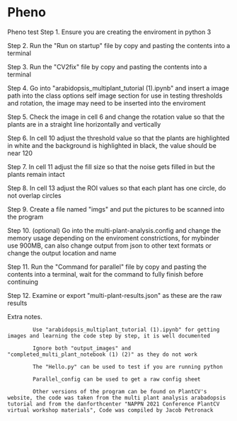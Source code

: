 # Pheno
Pheno test
Step 1. Ensure you are creating the enviroment in python 3

Step 2. Run the "Run on startup" file by copy and pasting the contents             into a terminal

Step 3. Run the "CV2fix" file by copy and pasting the contents into a               terminal

Step 4. Go into "arabidopsis_multiplant_tutorial (1).ipynb" and insert a           image path into the class options self image section for use in             testing thresholds and rotation, the image may need to be inserted         into the enviroment

Step 5. Check the image in cell 6 and change the rotation value so that the         plants are in a straight line horizontally and vertically

Step 6. In cell 10 adjust the threshold value so that the plants are               highlighted in white and the background is highlighted in black,           the value should be near 120

Step 7. In cell 11 adjust the fill size so that the noise gets filled in           but the plants remain intact

Step 8. In cell 13 adjust the ROI values so that each plant has one circle,         do not overlap circles

Step 9. Create a file named "imgs" and put the pictures to be scanned               into the program

Step 10. (optional) Go into the multi-plant-analysis.config and change the           memory usage depending on the enviroment constrictions, for                 mybinder use 900MB, can also change output from json to other               text formats or change the output location and name

Step 11. Run the "Command for parallel" file by copy and pasting the                 contents into a terminal, wait for the command to fully finish             before continuing

Step 12. Examine or export "multi-plant-results.json" as these are the raw           results

Extra notes. 

            Use "arabidopsis_multiplant_tutorial (1).ipynb" for getting images and learning the code step by step, it is well documented

            Ignore both "output_images" and "completed_multi_plant_notebook (1) (2)" as they do not work
            
            The "Hello.py" can be used to test if you are running python
            
            Parallel_config can be used to get a raw config sheet
            
            Other versions of the program can be found on PlantCV's website, the code was taken from the multi plant analysis arabadopsis tutorial and from the danforthcenter "NAPPN 2021 Conference PlantCV virtual workshop materials", Code was compiled by Jacob Petronack
